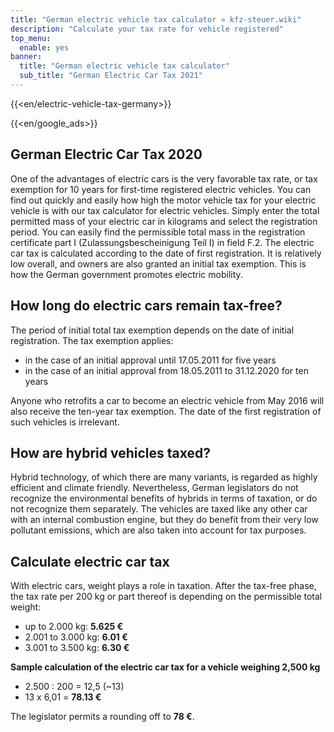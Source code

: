 ```yaml
---
title: "German electric vehicle tax calculator » kfz-steuer.wiki"
description: "Calculate your tax rate for vehicle registered"
top_menu:
  enable: yes
banner:
  title: "German electric vehicle tax calculator"
  sub_title: "German Electric Car Tax 2021"
---
```


{{<en/electric-vehicle-tax-germany>}}

{{<en/google_ads>}}

## German Electric Car Tax 2020

One of the advantages of electric cars is the very favorable tax rate, or tax exemption for 10 years for first-time registered electric vehicles. You can find out quickly and easily how high the motor vehicle tax for your electric vehicle is with our tax calculator for electric vehicles. Simply enter the total permitted mass of your electric car in kilograms and select the registration period. You can easily find the permissible total mass in the registration certificate part I (Zulassungsbescheinigung Teil I) in field F.2. The electric car tax is calculated according to the date of first registration. It is relatively low overall, and owners are also granted an initial tax exemption. This is how the German government promotes electric mobility.

## How long do electric cars remain tax-free?

The period of initial total tax exemption depends on the date of initial registration. The tax exemption applies:

- in the case of an initial approval until 17.05.2011 for five years
- in the case of an initial approval from 18.05.2011 to 31.12.2020 for ten years

Anyone who retrofits a car to become an electric vehicle from May 2016 will also receive the ten-year tax exemption. The date of the first registration of such vehicles is irrelevant.

## How are hybrid vehicles taxed?

Hybrid technology, of which there are many variants, is regarded as highly efficient and climate friendly. Nevertheless, German legislators do not recognize the environmental benefits of hybrids in terms of taxation, or do not recognize them separately. The vehicles are taxed like any other car with an internal combustion engine, but they do benefit from their very low pollutant emissions, which are also taken into account for tax purposes.

## Calculate electric car tax

With electric cars, weight plays a role in taxation. After the tax-free phase, the tax rate per 200 kg or part thereof is depending on the permissible total weight:

- up to 2.000 kg: **5.625 €**
- 2.001 to 3.000 kg: **6.01 €**
- 3.001 to 3.500 kg: **6.30 €**

**Sample calculation of the electric car tax for a vehicle weighing 2,500 kg**

- 2.500 : 200 = 12,5 (~13)
- 13 x 6,01 = **78.13 €**

The legislator permits a rounding off to **78 €**.
